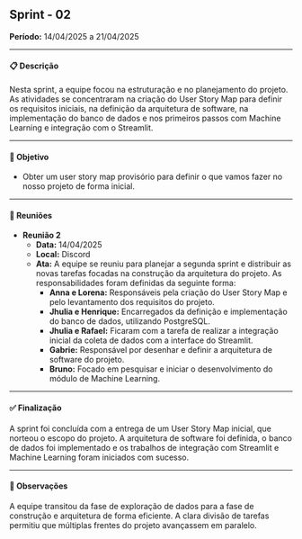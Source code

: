 ## Sprint - 02

**Período:** 14/04/2025 a 21/04/2025

---

#### 📋 Descrição
Nesta sprint, a equipe focou na estruturação e no planejamento do projeto. As atividades se concentraram na criação do User Story Map para definir os requisitos iniciais, na definição da arquitetura de software, na implementação do banco de dados e nos primeiros passos com Machine Learning e integração com o Streamlit.

---

#### 🎯 Objetivo
- Obter um user story map provisório para definir o que vamos fazer no nosso projeto de forma inicial.

---

#### 🤝 Reuniões

* **Reunião 2**
    * **Data:** 14/04/2025
    * **Local:** Discord
    * **Ata:** A equipe se reuniu para planejar a segunda sprint e distribuir as novas tarefas focadas na construção da arquitetura do projeto. As responsabilidades foram definidas da seguinte forma:
        * **Anna e Lorena:** Responsáveis pela criação do User Story Map e pelo levantamento dos requisitos do projeto.
        * **Jhulia e Henrique:** Encarregados da definição e implementação do banco de dados, utilizando PostgreSQL.
        * **Jhulia e Rafael:** Ficaram com a tarefa de realizar a integração inicial da coleta de dados com a interface do Streamlit.
        * **Gabrie:** Responsável por desenhar e definir a arquitetura de software do projeto.
        * **Bruno:** Focado em pesquisar e iniciar o desenvolvimento do módulo de Machine Learning.

---

#### ✅ Finalização
A sprint foi concluída com a entrega de um User Story Map inicial, que norteou o escopo do projeto. A arquitetura de software foi definida, o banco de dados foi implementado e os trabalhos de integração com Streamlit e Machine Learning foram iniciados com sucesso.

---

#### 📝 Observações
A equipe transitou da fase de exploração de dados para a fase de construção e arquitetura de forma eficiente. A clara divisão de tarefas permitiu que múltiplas frentes do projeto avançassem em paralelo.
